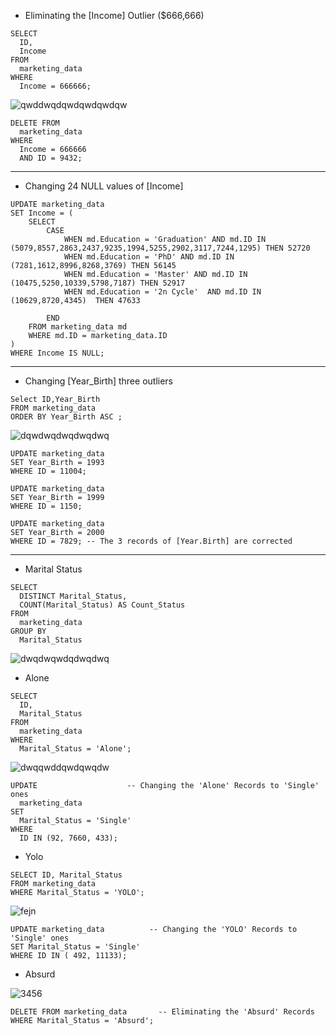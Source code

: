 
- Eliminating the [Income] Outlier ($666,666)
```
SELECT 
  ID, 
  Income 
FROM 
  marketing_data 
WHERE 
  Income = 666666;
```
![qwddwqdqwdqwdqwdqw](https://github.com/mfernandezcean/Marketing_Campaign_Results/assets/105746149/fa8a8519-68c3-4c99-a24c-0d4bcc028d57)

```
DELETE FROM 
  marketing_data 
WHERE 
  Income = 666666 
  AND ID = 9432;

```
---
- Changing 24 NULL values of [Income]
```
UPDATE marketing_data
SET Income = (
    SELECT 
        CASE 
            WHEN md.Education = 'Graduation' AND md.ID IN (5079,8557,2863,2437,9235,1994,5255,2902,3117,7244,1295) THEN 52720 
            WHEN md.Education = 'PhD' AND md.ID IN (7281,1612,8996,8268,3769) THEN 56145
            WHEN md.Education = 'Master' AND md.ID IN (10475,5250,10339,5798,7187) THEN 52917
            WHEN md.Education = '2n Cycle'  AND md.ID IN (10629,8720,4345)  THEN 47633
  
        END
    FROM marketing_data md
    WHERE md.ID = marketing_data.ID
)
WHERE Income IS NULL;

```
---
- Changing [Year_Birth] three outliers

```
Select ID,Year_Birth
FROM marketing_data
ORDER BY Year_Birth ASC ;
```
![dqwdwqdwqdwqdwq](https://github.com/mfernandezcean/Marketing_Campaign_Results/assets/105746149/3eef1150-5ea4-45cb-9699-fd03bba82554)

```
UPDATE marketing_data
SET Year_Birth = 1993 
WHERE ID = 11004;

UPDATE marketing_data
SET Year_Birth = 1999 
WHERE ID = 1150;

UPDATE marketing_data
SET Year_Birth = 2000 
WHERE ID = 7829; -- The 3 records of [Year.Birth] are corrected 
```
---
- Marital Status

```
SELECT 
  DISTINCT Marital_Status, 
  COUNT(Marital_Status) AS Count_Status 
FROM 
  marketing_data 
GROUP BY 
  Marital_Status

```
![dwqdwqwdqdwqdwq](https://github.com/mfernandezcean/Marketing_Campaign_Results/assets/105746149/182862b7-66cd-463f-ba6d-6fd577972f76)

- Alone
```
SELECT 
  ID, 
  Marital_Status 
FROM 
  marketing_data 
WHERE 
  Marital_Status = 'Alone';

```
![dwqqwddqwdqwqdw](https://github.com/mfernandezcean/Marketing_Campaign_Results/assets/105746149/2d72e071-3e9c-41be-a237-fce7a9a994fb)
```
UPDATE                    -- Changing the 'Alone' Records to 'Single' ones 
  marketing_data 
SET 
  Marital_Status = 'Single' 
WHERE 
  ID IN (92, 7660, 433);

```
- Yolo

```
SELECT ID, Marital_Status
FROM marketing_data
WHERE Marital_Status = 'YOLO'; 
```
![fejn](https://github.com/mfernandezcean/Marketing_Campaign_Results/assets/105746149/d4334cc2-8221-4b4b-bf67-b2e9e3594315)
```
UPDATE marketing_data          -- Changing the 'YOLO' Records to 'Single' ones 
SET Marital_Status = 'Single'
WHERE ID IN ( 492, 11133);
```
- Absurd
  
![3456](https://github.com/mfernandezcean/Marketing_Campaign_Results/assets/105746149/67e41a54-e1f6-4354-b20b-be6fdbff0944)
```
DELETE FROM marketing_data       -- Eliminating the 'Absurd' Records
WHERE Marital_Status = 'Absurd';

```
